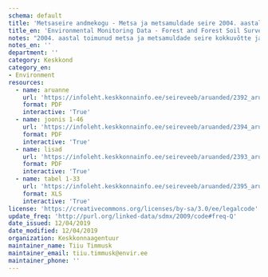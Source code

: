 ```yaml
---
schema: default
title: 'Metsaseire andmekogu - Metsa ja metsamuldade seire 2004. aastal'
title_en: 'Environmental Monitoring Data - Forest and Forest Soil Survey in 2004'
notes: "2004. aastal toimunud metsa ja metsamuldade seire kokkuvõtte ja allpool toodud andmed leiab <a href=\"http://seire.keskkonnainfo.ee/index.php?option=com_content&view=article&id=1616%3A2004-a\">siit</a>. Metsaseire <a href=\"http://seire.keskkonnainfo.ee/index.php?option=com_content&view=article&id=638&Itemid=177\">andmekogu</a> on osa Riikliku keskkonnaseire programmi veebist, mis pakub metsandusega seotud infot Keskkonnaseire seadusega sätestatud korras."
notes_en: ''
department: ''
category: Keskkond
category_en:
- Environment
resources:
  - name: aruanne
    url: 'https://infoleht.keskkonnainfo.ee/seireveeb/aruanded/2392_aru04_71_tekst.pdf'
    format: PDF
    interactive: 'True'
  - name: joonis 1-46
    url: 'https://infoleht.keskkonnainfo.ee/seireveeb/aruanded/2394_aru04_71_joon_1-46.pdf'
    format: PDF
    interactive: 'True'
  - name: lisad
    url: 'https://infoleht.keskkonnainfo.ee/seireveeb/aruanded/2393_aru04_71_lisad.pdf'
    format: PDF
    interactive: 'True'
  - name: tabel 1-33
    url: 'https://infoleht.keskkonnainfo.ee/seireveeb/aruanded/2395_aru04_71_tab_1-33.xls'
    format: XLS
    interactive: 'True'
license: 'https://creativecommons.org/licenses/by-sa/3.0/ee/legalcode'
update_freq: 'http://purl.org/linked-data/sdmx/2009/code#freq-Q'
date_issued: 12/04/2019
date_modified: 12/04/2019
organization: Keskkonnaagentuur
maintainer_name: Tiiu Timmusk
maintainer_email: tiiu.timmusk@envir.ee
maintainer_phone: ''
---
```

